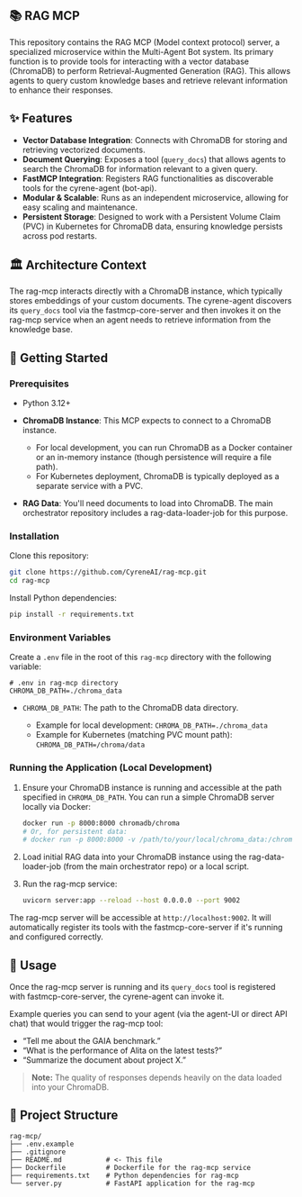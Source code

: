 ## 📚 RAG MCP

This repository contains the RAG MCP (Model context protocol) server, a specialized microservice within the Multi-Agent Bot system. Its primary function is to provide tools for interacting with a vector database (ChromaDB) to perform Retrieval-Augmented Generation (RAG). This allows agents to query custom knowledge bases and retrieve relevant information to enhance their responses.

## ✨ Features

- **Vector Database Integration**: Connects with ChromaDB for storing and retrieving vectorized documents.
- **Document Querying**: Exposes a tool (`query_docs`) that allows agents to search the ChromaDB for information relevant to a given query.
- **FastMCP Integration**: Registers RAG functionalities as discoverable tools for the cyrene-agent (bot-api).
- **Modular & Scalable**: Runs as an independent microservice, allowing for easy scaling and maintenance.
- **Persistent Storage**: Designed to work with a Persistent Volume Claim (PVC) in Kubernetes for ChromaDB data, ensuring knowledge persists across pod restarts.

## 🏛️ Architecture Context

The rag-mcp interacts directly with a ChromaDB instance, which typically stores embeddings of your custom documents. The cyrene-agent discovers its `query_docs` tool via the fastmcp-core-server and then invokes it on the rag-mcp service when an agent needs to retrieve information from the knowledge base.

## 🚀 Getting Started

### Prerequisites

* Python 3.12+
* **ChromaDB Instance**: This MCP expects to connect to a ChromaDB instance.

  * For local development, you can run ChromaDB as a Docker container or an in-memory instance (though persistence will require a file path).
  * For Kubernetes deployment, ChromaDB is typically deployed as a separate service with a PVC.
* **RAG Data**: You'll need documents to load into ChromaDB. The main orchestrator repository includes a rag-data-loader-job for this purpose.

### Installation

Clone this repository:

```bash
git clone https://github.com/CyreneAI/rag-mcp.git
cd rag-mcp
```

Install Python dependencies:

```bash
pip install -r requirements.txt
```

### Environment Variables

Create a `.env` file in the root of this `rag-mcp` directory with the following variable:

```env
# .env in rag-mcp directory
CHROMA_DB_PATH=./chroma_data
```

* `CHROMA_DB_PATH`: The path to the ChromaDB data directory.

  * Example for local development: `CHROMA_DB_PATH=./chroma_data`
  * Example for Kubernetes (matching PVC mount path): `CHROMA_DB_PATH=/chroma/data`

### Running the Application (Local Development)

1. Ensure your ChromaDB instance is running and accessible at the path specified in `CHROMA_DB_PATH`. You can run a simple ChromaDB server locally via Docker:

   ```bash
   docker run -p 8000:8000 chromadb/chroma
   # Or, for persistent data:
   # docker run -p 8000:8000 -v /path/to/your/local/chroma_data:/chroma/data chromadb/chroma
   ```

2. Load initial RAG data into your ChromaDB instance using the rag-data-loader-job (from the main orchestrator repo) or a local script.

3. Run the rag-mcp service:

   ```bash
   uvicorn server:app --reload --host 0.0.0.0 --port 9002
   ```

The rag-mcp server will be accessible at `http://localhost:9002`. It will automatically register its tools with the fastmcp-core-server if it's running and configured correctly.

## 🧪 Usage

Once the rag-mcp server is running and its `query_docs` tool is registered with fastmcp-core-server, the cyrene-agent can invoke it.

Example queries you can send to your agent (via the agent-UI or direct API chat) that would trigger the rag-mcp tool:

* “Tell me about the GAIA benchmark.”
* “What is the performance of Alita on the latest tests?”
* “Summarize the document about project X.”

> **Note:** The quality of responses depends heavily on the data loaded into your ChromaDB.

## 📁 Project Structure

```
rag-mcp/
├── .env.example
├── .gitignore
├── README.md           # <- This file
├── Dockerfile          # Dockerfile for the rag-mcp service
├── requirements.txt    # Python dependencies for rag-mcp
└── server.py           # FastAPI application for the rag-mcp
```

